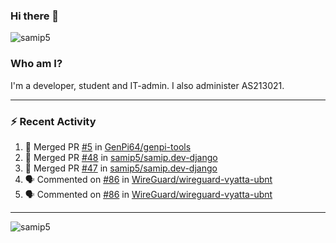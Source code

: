 ### Hi there 👋

<img src="https://komarev.com/ghpvc/?username=samip5&style=flat-square" alt="samip5" />

### Who am I?
I'm a developer, student and IT-admin. I also administer AS213021.

---
### :zap: Recent Activity
<!--START_SECTION:activity-->
1. 🎉 Merged PR [#5](https://github.com/GenPi64/genpi-tools/pull/5) in [GenPi64/genpi-tools](https://github.com/GenPi64/genpi-tools)
2. 🎉 Merged PR [#48](https://github.com/samip5/samip.dev-django/pull/48) in [samip5/samip.dev-django](https://github.com/samip5/samip.dev-django)
3. 🎉 Merged PR [#47](https://github.com/samip5/samip.dev-django/pull/47) in [samip5/samip.dev-django](https://github.com/samip5/samip.dev-django)
4. 🗣 Commented on [#86](https://github.com/WireGuard/wireguard-vyatta-ubnt/issues/86) in [WireGuard/wireguard-vyatta-ubnt](https://github.com/WireGuard/wireguard-vyatta-ubnt)
5. 🗣 Commented on [#86](https://github.com/WireGuard/wireguard-vyatta-ubnt/issues/86) in [WireGuard/wireguard-vyatta-ubnt](https://github.com/WireGuard/wireguard-vyatta-ubnt)
<!--END_SECTION:activity-->
---

<img align="center" src="https://github-readme-stats.vercel.app/api?username=samip5&show_icons=true" alt="samip5" />
